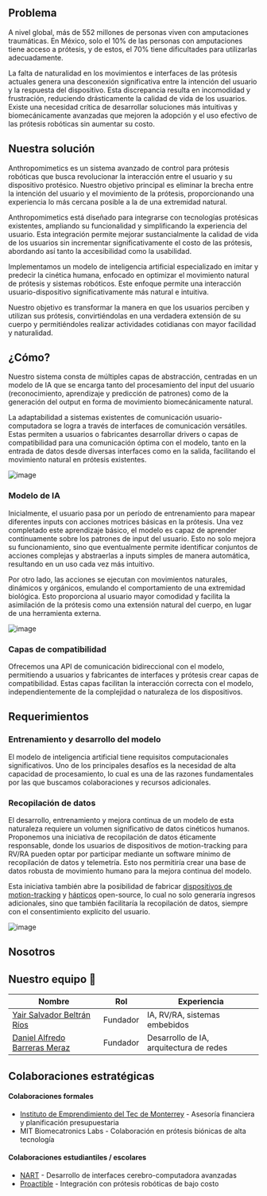 ## Problema
A nivel global, más de 552 millones de personas viven con amputaciones traumáticas. En México, solo el 10% de las personas con amputaciones tiene acceso a prótesis, y de estos, el 70% tiene dificultades para utilizarlas adecuadamente.

La falta de naturalidad en los movimientos e interfaces de las prótesis actuales genera una desconexión significativa entre la intención del usuario y la respuesta del dispositivo. Esta discrepancia resulta en incomodidad y frustración, reduciendo drásticamente la calidad de vida de los usuarios. Existe una necesidad crítica de desarrollar soluciones más intuitivas y biomecánicamente avanzadas que mejoren la adopción y el uso efectivo de las prótesis robóticas sin aumentar su costo.

## Nuestra solución
Anthropomimetics es un sistema avanzado de control para prótesis robóticas que busca revolucionar la interacción entre el usuario y su dispositivo protésico. Nuestro objetivo principal es eliminar la brecha entre la intención del usuario y el movimiento de la prótesis, proporcionando una experiencia lo más cercana posible a la de una extremidad natural.

Anthropomimetics está diseñado para integrarse con tecnologías protésicas existentes, ampliando su funcionalidad y simplificando la experiencia del usuario. Esta integración permite mejorar sustancialmente la calidad de vida de los usuarios sin incrementar significativamente el costo de las prótesis, abordando así tanto la accesibilidad como la usabilidad.

Implementamos un modelo de inteligencia artificial especializado en imitar y predecir la cinética humana, enfocado en optimizar el movimiento natural de prótesis y sistemas robóticos. Este enfoque permite una interacción usuario-dispositivo significativamente más natural e intuitiva.

Nuestro objetivo es transformar la manera en que los usuarios perciben y utilizan sus prótesis, convirtiéndolas en una verdadera extensión de su cuerpo y permitiéndoles realizar actividades cotidianas con mayor facilidad y naturalidad.

## ¿Cómo?

Nuestro sistema consta de múltiples capas de abstracción, centradas en un modelo de IA que se encarga tanto del procesamiento del input del usuario (reconocimiento, aprendizaje y predicción de patrones) como de la generación del output en forma de movimiento biomecánicamente natural.

La adaptabilidad a sistemas existentes de comunicación usuario-computadora se logra a través de interfaces de comunicación versátiles. Estas permiten a usuarios o fabricantes desarrollar drivers o capas de compatibilidad para una comunicación óptima con el modelo, tanto en la entrada de datos desde diversas interfaces como en la salida, facilitando el movimiento natural en prótesis existentes.

![image](https://github.com/user-attachments/assets/9dec35df-f5b6-408c-965c-608634b03028)

### Modelo de IA
Inicialmente, el usuario pasa por un período de entrenamiento para mapear diferentes inputs con acciones motrices básicas en la prótesis. Una vez completado este aprendizaje básico, el modelo es capaz de aprender continuamente sobre los patrones de input del usuario. Esto no solo mejora su funcionamiento, sino que eventualmente permite identificar conjuntos de acciones complejas y abstraerlas a inputs simples de manera automática, resultando en un uso cada vez más intuitivo.

Por otro lado, las acciones se ejecutan con movimientos naturales, dinámicos y orgánicos, emulando el comportamiento de una extremidad biológica. Esto proporciona al usuario mayor comodidad y facilita la asimilación de la prótesis como una extensión natural del cuerpo, en lugar de una herramienta externa.

![image](https://github.com/user-attachments/assets/3025d0db-0e65-41e2-b4b7-e77addf81a99)


### Capas de compatibilidad

Ofrecemos una API de comunicación bidireccional con el modelo, permitiendo a usuarios y fabricantes de interfaces y prótesis crear capas de compatibilidad. Estas capas facilitan la interacción correcta con el modelo, independientemente de la complejidad o naturaleza de los dispositivos.

## Requerimientos

### Entrenamiento y desarrollo del modelo
El modelo de inteligencia artificial tiene requisitos computacionales significativos. Uno de los principales desafíos es la necesidad de alta capacidad de procesamiento, lo cual es una de las razones fundamentales por las que buscamos colaboraciones y recursos adicionales.

### Recopilación de datos
El desarrollo, entrenamiento y mejora continua de un modelo de esta naturaleza requiere un volumen significativo de datos cinéticos humanos. Proponemos una iniciativa de recopilación de datos éticamente responsable, donde los usuarios de dispositivos de motion-tracking para RV/RA pueden optar por participar mediante un software mínimo de recopilación de datos y telemetría. Esto nos permitiría crear una base de datos robusta de movimiento humano para la mejora continua del modelo.

Esta iniciativa también abre la posibilidad de fabricar [dispositivos de motion-tracking](https://www.crowdsupply.com/slimevr/slimevr-full-body-tracker) y [hápticos](https://github.com/LucidVR) open-source, lo cual no solo generaría ingresos adicionales, sino que también facilitaría la recopilación de datos, siempre con el consentimiento explícito del usuario.

![image](https://github.com/user-attachments/assets/7aff20f2-6625-429a-bedb-a7afa51ebd00)

## Nosotros


## Nuestro equipo 👥

| Nombre | Rol | Experiencia |
|--------|-----|-------------|
| [Yair Salvador Beltrán Ríos](https://www.linkedin.com/in/yairprogrammer/) | Fundador | IA, RV/RA, sistemas embebidos |
| [Daniel Alfredo Barreras Meraz](https://www.linkedin.com/in/danielbrmz/) | Fundador | Desarrollo de IA, arquitectura de redes |

## Colaboraciones estratégicas

#### Colaboraciones formales
- [Instituto de Emprendimiento del Tec de Monterrey](https://emprendimiento.tec.mx/es) - Asesoría financiera y planificación presupuestaria
- MIT Biomecatronics Labs - Colaboración en prótesis biónicas de alta tecnología

#### Colaboraciones estudiantiles / escolares 
- [NART](https://neurosenseart.com/) - Desarrollo de interfaces cerebro-computadora avanzadas
- [Proactible](https://proactible.com/) - Integración con prótesis robóticas de bajo costo
